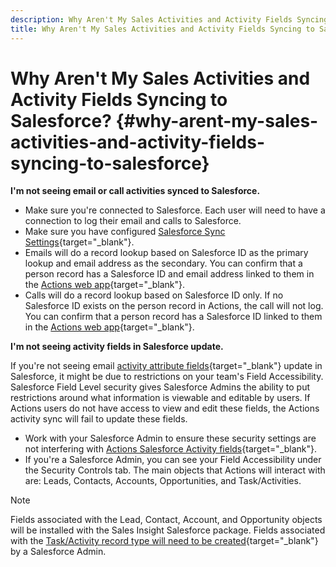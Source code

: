 ```yaml
---
description: Why Aren't My Sales Activities and Activity Fields Syncing to Salesforce? - Marketo Docs - Product Documentation
title: Why Aren't My Sales Activities and Activity Fields Syncing to Salesforce?
---
```

# Why Aren't My Sales Activities and Activity Fields Syncing to Salesforce? {#why-arent-my-sales-activities-and-activity-fields-syncing-to-salesforce}

**I'm not seeing email or call activities synced to Salesforce.**

* Make sure you're connected to Salesforce. Each user will need to have a connection to log their email and calls to Salesforce. 
* Make sure you have configured [Salesforce Sync Settings](/help/marketo/product-docs/marketo-sales-insight/actions/crm/salesforce-integration/sync-sales-activities-to-salesforce.md){target="_blank"}.
* Emails will do a record lookup based on Salesforce ID as the primary lookup and email address as the secondary. You can confirm that a person record has a Salesforce ID and email address linked to them in the [Actions web app](https://toutapp.com/next#command_center){target="_blank"}.
* Calls will do a record lookup based on Salesforce ID only. If no Salesforce ID exists on the person record in Actions, the call will not log. You can confirm that a person record has a Salesforce ID linked to them in the [Actions web app](https://toutapp.com/next#command_center){target="_blank"}.

**I'm not seeing activity fields in Salesforce update.**

If you're not seeing email [activity attribute fields](/help/marketo/product-docs/marketo-sales-insight/actions/crm/salesforce-package-configuration/logging-sales-activity-attributes-to-salesforce.md){target="_blank"} update in Salesforce, it might be due to restrictions on your team's Field Accessibility. Salesforce Field Level security gives Salesforce Admins the ability to put restrictions around what information is viewable and editable by users. If Actions users do not have access to view and edit these fields, the Actions activity sync will fail to update these fields.

* Work with your Salesforce Admin to ensure these security settings are not interfering with [Actions Salesforce Activity fields](/help/marketo/product-docs/marketo-sales-insight/actions/crm/salesforce-package-configuration/logging-sales-activity-attributes-to-salesforce.md){target="_blank"}.
* If you're a Salesforce Admin, you can see your Field Accessibility under the Security Controls tab. The main objects that Actions will interact with are: Leads, Contacts, Accounts, Opportunities, and Task/Activities.

>[!NOTE]
>
>Fields associated with the Lead, Contact, Account, and Opportunity objects will be installed with the Sales Insight Salesforce package. Fields associated with the [Task/Activity record type will need to be created](){target="_blank"} by a Salesforce Admin.
